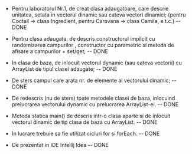 - Pentru laboratorul Nr.1, de creat clasa adaugatoare, care descrie unitatea, setata in vectorul dinamic sau cateva vectori dinamici; 
  (pentru Coctail -&gt; class Ingredient, pentru Caravana -&gt; class Camila, e t.c.) -- DONE
  
- Pentru clasa adaugata, de descris constructorul implicit cu randomizarea campurilor , constructor cu  parametric si metoda de afisare a campurilor + set/get; -- DONE
  
- In clasa de baza, de inlocuit vectorul dynamic (sau cateva vectorii) cu ArrayList de tipul clasei adaugate; -- DONE
  
- De sters campul care arata nr. de elemente al vectorului dinamic; -- DONE
  
- De redescris (nu de sters) toate metodele clasei de baza, inlocuind prelucrarea vectorului dynamic cu prelucrarea ArrayList-ei. -- DONE
  
- Metoda statica main() de descris intr-o clasa aparte si de inlocuit vectorul dinamic de tip clasa de baza cu ArrayList. -- DONE
  
- In lucrare trebuie sa fie utilizat cicluri for si forEach. -- DONE
  
- De prezentat in IDE Intellij Idea -- DONE